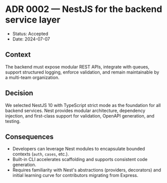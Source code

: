 # ADR 0002 — NestJS for the backend service layer

- Status: Accepted
- Date: 2024-07-07

## Context

The backend must expose modular REST APIs, integrate with queues, support structured logging, enforce validation, and remain maintainable by a multi-team organization.

## Decision

We selected NestJS 10 with TypeScript strict mode as the foundation for all backend services. Nest provides modular architecture, dependency injection, and first-class support for validation, OpenAPI generation, and testing.

## Consequences

- Developers can leverage Nest modules to encapsulate bounded contexts (`auth`, `cases`, etc.).
- Built-in CLI accelerates scaffolding and supports consistent code generation.
- Requires familiarity with Nest's abstractions (providers, decorators) and initial learning curve for contributors migrating from Express.

